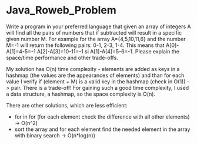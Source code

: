 # Java_Roweb_Problem

Write a program in your preferred language that given an array of integers A will find all the pairs of numbers that if subtracted will result in a specific given number M. For example for the array A={4,5,10,11,6} and the number M=-1 will return the following pairs: 0-1, 2-3, 1-4. This means that A[0]-A[1]=4-5=-1 A[2]-A[3]=10-11=-1 si A[1]-A[4]=5-6=-1. Please explain the space/time performance and other trade-offs.



My solution has O(n) time complexity - elements are added as keys in a hashmap (the values are the appearances of elements) and than for each value I verify if (element + M) is a valid key in the hashmap (check in O(1)) -> pair.
There is a trade-off! For gaining such a good time complexity, I used a data structure, a hashmap, so the space complexity is O(n).

There are other solutions, which are less efficient:

+ for in for (for each element check the difference with all other elements) -> O(n^2)
+ sort the array and for each element find the needed element in the array with binary search -> O(n*log(n))
